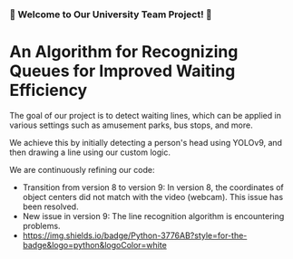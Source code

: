 ### 🤲 Welcome to Our University Team Project! 🤲

# An Algorithm for Recognizing Queues for Improved Waiting Efficiency

The goal of our project is to detect waiting lines, which can be applied in various settings such as amusement parks, bus stops, and more.

We achieve this by initially detecting a person's head using YOLOv9, and then drawing a line using our custom logic.

We are continuously refining our code:

- Transition from version 8 to version 9: In version 8, the coordinates of object centers did not match with the video (webcam). This issue has been resolved.
- New issue in version 9: The line recognition algorithm is encountering problems.
- https://img.shields.io/badge/Python-3776AB?style=for-the-badge&logo=python&logoColor=white
